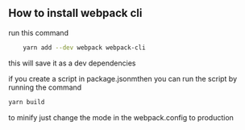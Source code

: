 ## How to install webpack cli

run this command

```bash
    yarn add --dev webpack webpack-cli
```

this will save it as a dev dependencies

if you create a script in package.jsonmthen you can run the script by running the command

```bash
yarn build
```

to minify just change the mode in the webpack.config to production